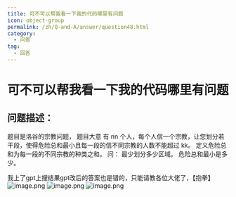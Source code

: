 ```yaml
---
title: 可不可以帮我看一下我的代码哪里有问题
icon: object-group
permalink: /zh/Q-and-A/answer/question48.html
category:
  - 问答
tag:
  - 回答
---
```


# 可不可以帮我看一下我的代码哪里有问题
## 问题描述：

题目是洛谷的宗教问题，
题目大意
有 nn 个人，每个人信一个宗教，让您划分若干段，使得危险总和最小且每一段的信不同宗教的人数不能超过 kk。
定义危险总和为每一段的不同宗教的种类之和。
问：
最少划分多少区域。
危险总和最小是多少。

我上了gpt上搜结果gpt改后的答案也是错的，只能请教各位大佬了，【抱拳】
![image.png](https://s2.loli.net/2024/10/10/U9HZtQTX8LWnVIg.png)
![image.png](https://s2.loli.net/2024/10/10/2kvy9zRw5PDITar.png)
![image.png](https://s2.loli.net/2024/10/10/7cmotR31nwe68Zb.png)